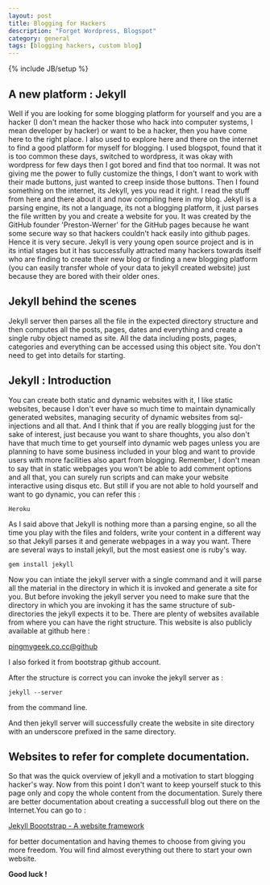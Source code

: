 ```yaml
---
layout: post
title: Blogging for Hackers
description: "Forget Wordpress, Blogspot"
category: general 
tags: [blogging hackers, custom blog]
---
```

{% include JB/setup %}

## A new platform : Jekyll

Well if you are looking for some blogging platform for yourself and you are a hacker (I don't mean the hacker those who hack into computer systems, I mean developer by hacker) or want to be a hacker, then you have come here to the right place. I also used to explore here and there on the internet to find a good platform for myself for blogging. I used blogspot, found that it is too common these days, switched to wordpress, it was okay with wordpress for few days then I got bored and find that too normal. It was not giving me the power to fully customize the things, I don't want to work with their made buttons, just wanted to creep inside those buttons. Then I found something on the internet, its Jekyll, yes you read it right. I read the stuff from here and there about it and now compiling here in my blog. Jekyll is a parsing engine, its not a language, its not a blogging platform, it just parses the file written by you and create a website for you. It was created by the GitHub founder 'Preston-Werner' for the GitHub pages because he want some secure way so that hackers couldn't hack easily into github pages. Hence it is very secure. Jekyll is very young open source project and is in its intial stages but it has successfully attracted many hackers towards itself who are finding to create their new blog or finding a new blogging platform (you can easily transfer whole of your data to jekyll created website) just because they are bored with their older ones.

## Jekyll behind the scenes
Jekyll server then parses all the file in the expected directory structure and then computes all the posts, pages, dates and everything and create a single ruby object named as site. All the data including posts, pages, categories and everything can be accessed using this object site. You don't need to get into details for starting.


## Jekyll : Introduction

You can create both static and dynamic websites with it, I like static websites, because I don't ever have so much time to maintain dynamically generated websites, managing security of dynamic websites from sql-injections and all that. And I think that if you are really blogging just for the sake of interest, just because you want to share thoughts, you also don't have that much time to get yourself into dynamic web pages unless you are planning to have some business included in your blog and want to provide users with more facilities also apart from blogging. Remember, I don't mean to say that in static webpages you won't be able to add comment options and all that, you can surely run scripts and can make your website interactive using disqus etc. But still if you are not able to hold yourself and want to go dynamic, you can refer this : 

	Heroku

As I said above that Jekyll is nothing more than a parsing engine, so all the time you play with the files and folders, write your content in a different way so that Jekyll parses it and generate webpages in a way you want. There are several ways to install jekyll, but the most easiest one is ruby's way. 

`gem install jekyll`

Now you can intiate the jekyll server with a single command and it will parse all the material in the directory in which it is invoked and generate a site for you. But before invoking the jekyll server you need to make sure that the directory in which you are invoking it has the same structure of sub-directories the jekyll expects it to be. There are plenty of websites available from where you can have the right structure. This website is also publicly available at github here :

[pingmygeek.co.cc@github](https://www.github.com/pranav913/pingmygeek.co.cc/)

I also forked it from bootstrap github account. 

After the structure is correct you can invoke the jekyll server as :

`jekyll --server` 

from the command line.

And then jekyll server will successfully create the website in site directory with an underscore prefixed in the same directory. 

## Websites to refer for complete documentation.

So that was the quick overview of jekyll and a motivation to start blogging hacker's way.
Now from this point I don't want to keep yourself stuck to this page only and copy the whole content from the documentation. Surely there are better documentation about creating a successfull blog out there on the Internet.You can go to :

[Jekyll Boootstrap - A website framework](http://jekyllbootstrap.com)

for better documentation and having themes to choose from giving you more freedom. You will find almost everything out there to start your own website.

**Good luck !**




